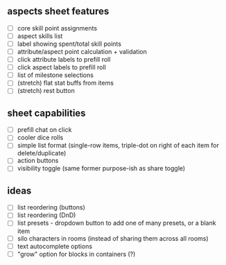 ## aspects sheet features

- [ ] core skill point assignments
- [ ] aspect skills list
- [ ] label showing spent/total skill points
- [ ] attribute/aspect point calculation + validation
- [ ] click attribute labels to prefill roll
- [ ] click aspect labels to prefill roll
- [ ] list of milestone selections
- [ ] (stretch) flat stat buffs from items
- [ ] (stretch) rest button

## sheet capabilities

- [ ] prefill chat on click
- [ ] cooler dice rolls
- [ ] simple list format (single-row items, triple-dot on right of each item for delete/duplicate)
- [ ] action buttons
- [ ] visibility toggle (same former purpose-ish as share toggle)

## ideas

- [ ] list reordering (buttons)
- [ ] list reordering (DnD)
- [ ] list presets - dropdown button to add one of many presets, or a blank item
- [ ] silo characters in rooms (instead of sharing them across all rooms)
- [ ] text autocomplete options
- [ ] "grow" option for blocks in containers (?)
